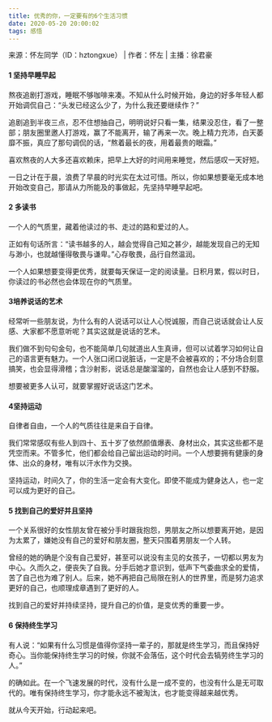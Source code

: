 ```yaml
---
title: 优秀的你，一定要有的6个生活习惯
date: 2020-05-20 20:00:02
tags: 感悟
---
```


来源：怀左同学（ID：hztongxue） | 作者：怀左 | 主播：徐君豪
#### 1 坚持早睡早起 

熬夜追剧打游戏，睡眠不够咖啡来凑。不知从什么时候开始，身边的好多年轻人都开始调侃自己：“头发已经这么少了，为什么我还要继续作？”

追剧追到半夜三点，忍不住想抽自己，明明说好只看一集，结果没忍住，看了一整部；朋友圈里邀人打游戏，赢了不能离开，输了再来一次。晚上精力充沛，白天萎靡不振，真应了那句调侃的话，“熬着最长的夜，用着最贵的眼霜。”

喜欢熬夜的人大多还喜欢赖床，把早上大好的时间用来睡觉，然后感叹一天好短。

一日之计在于晨，浪费了早晨的时光实在太过可惜。所以，你如果想要毫无成本地开始改变自己，那请从力所能及的事做起，先坚持早睡早起吧。

#### 2 多读书 
一个人的气质里，藏着他读过的书、走过的路和爱过的人。
 
正如有句话所言：“读书越多的人，越会觉得自己知之甚少，越能发现自己的无知与渺小，也就越懂得敬畏与谦卑。”心存敬畏，品行自然温润。

一个人如果想要变得更优秀，就要每天保证一定的阅读量。日积月累，假以时日，你读过的书必然也会体现在你的气质里。

#### 3培养说话的艺术
经常听一些朋友说，为什么有的人说话可以让人心悦诚服，而自己说话就会让人反感、大家都不愿意听呢？其实这就是说话的艺术。
 
我们做不到句句金句，也不能简单几句就道出人生真谛，但可以试着学习如何让自己的语言更有魅力。一个人张口闭口说脏话，一定是不会被喜欢的；不分场合刻意搞笑，也会显得滑稽；含沙射影，说话总是酸溜溜的，自然也会让人感到不舒服。
 
想要被更多人认可，就要掌握好说话这门艺术。

#### 4坚持运动 
自律者自由，一个人的气质往往是来自于自律。
 
我们常常感叹有些人到四十、五十岁了依然颜值爆表、身材出众，其实这些都不是凭空而来。不管多忙，他们都会给自己留出运动的时间。一个人想要拥有健康的身体、出众的身材，唯有以汗水作为交换。
 
坚持运动，时间久了，你的生活一定会有大变化。即使不能成为健身达人，也一定可以成为更好的自己。

#### 5 找到自己的爱好并且坚持 
一个关系很好的女性朋友曾在被分手时跟我抱怨，男朋友之所以想要离开她，是因为太累了，嫌她没有自己的爱好和朋友圈，整天只围着男朋友一个人转。
 
曾经的她的确是个没有自己爱好，甚至可以说没有主见的女孩子，一切都以男友为中心。久而久之，便丧失了自我。分手后她才意识到，低声下气委曲求全的爱情，苦了自己也为难了别人。后来，她不再把自己局限在别人的世界里，而是努力追求更好的自己，也顺理成章遇到了更好的人。
 
找到自己的爱好并持续坚持，提升自己的价值，是变优秀的重要一步。

#### 6 保持终生学习
有人说：“如果有什么习惯是值得你坚持一辈子的，那就是终生学习，而且保持好奇心。当你能保持终生学习的时候，你就不会落伍，这个时代会去犒劳终生学习的人。”
 
的确如此。在一个飞速发展的时代，没有什么是一成不变的，也没有什么是无可取代的。唯有保持终生学习，你才能永远不被淘汰，也才能变得越来越优秀。
 
就从今天开始，行动起来吧。
